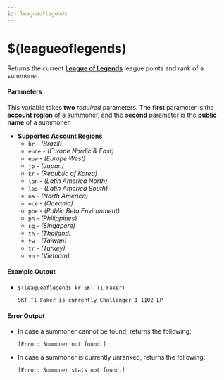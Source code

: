 ```yaml
---
id: leagueoflegends
---
```


# $(leagueoflegends)

Returns the current [**League of Legends**](https://leagueoflegends.com) league points and rank of a summoner.

#### Parameters

This variable takes **two** *required* parameters. The **first** parameter is the **account region** of a summoner, and the **second** parameter is the **public name** of a summoner.

* **Supported Account Regions**
  * `br` - *(Brazil)*
  * `eune` - *(Europe Nordic & East)*
  * `euw` - *(Europe West)*
  * `jp` - *(Japan)*
  * `kr` - *(Republic of Korea)*
  * `lan` - *(Latin America North)*
  * `las` - *(Latin America South)*
  * `na` - *(North America)*
  * `oce` - *(Oceania)*
  * `pbe` - *(Public Beta Environment)*
  * `ph` - *(Philippines)*
  * `sg` - *(Singapore)*
  * `th` - *(Thailand)*
  * `tw` - *(Taiwan)*
  * `tr` - *(Turkey)*
  * `vn` - *(Vietnam)*

#### Example Output

* `$(leagueoflegends kr SKT T1 Faker)`

    ```
    SKT T1 Faker is currently Challenger I 1102 LP
    ```

#### Error Output

* In case a summoner cannot be found, returns the following:

    ```
    [Error: Summoner not found.] 
    ```

* In case a summoner is currently unranked, returns the following:

    ```
    [Error: Summoner stats not found.] 
    ```
